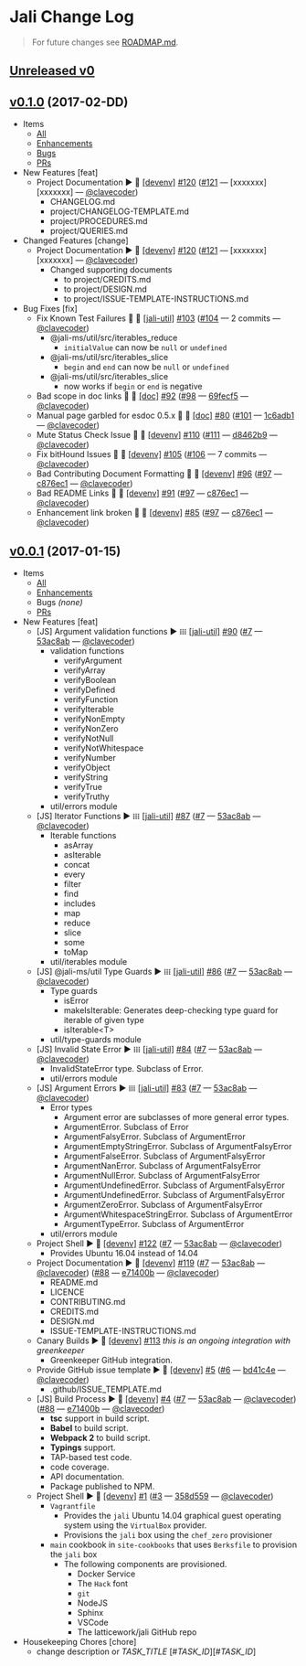 # Jali Change Log

<!-- markdownlint-disable line-length -->

> For future changes see [ROADMAP.md](./project/ROADMAP.md).

## [Unreleased v0][unreleased-v0]

## [v0.1.0][v0.1.0] (2017-02-DD)

- Items
  - [All][milestone-0.1.0]
  - [Enhancements][milestone-0.1.0-feat]
  - [Bugs][milestone-0.1.0-fix]
  - [PRs][milestone-0.1.0-pr]
- New Features [feat]
  - Project Documentation ▶️️ 🔨              [\[devenv\]][devenv] [#120][#120] ([#121][#121] — [xxxxxxx][xxxxxxx] — [@clavecoder][@clavecoder])
    - CHANGELOG.md
    - project/CHANGELOG-TEMPLATE.md
    - project/PROCEDURES.md
    - project/QUERIES.md
- Changed Features [change]
  - Project Documentation ▶️️ 🔨              [\[devenv\]][devenv] [#120][#120] ([#121][#121] — [xxxxxxx][xxxxxxx] — [@clavecoder][@clavecoder])
    - Changed supporting documents
      - to project/CREDITS.md
      - to project/DESIGN.md
      - to project/ISSUE-TEMPLATE-INSTRUCTIONS.md
- Bug Fixes [fix]
  - Fix Known Test Failures 🐞 🔧       [\[jali-util\]][jali-util] [#103][#103] ([#104][#104] — 2 commits — [@clavecoder][@clavecoder])
    - @jali-ms/util/src/iterables_reduce
      - `initialValue` can now be `null` or `undefined`
    - @jali-ms/util/src/iterables_slice
      - `begin` and `end` can now be `null` or `undefined`
    - @jali-ms/util/src/iterables_slice
      - now works if `begin` or `end` is negative
  - Bad scope in doc links 🐞 🔧                      [\[doc\]][doc] [#92][#92] ([#98][#98] — [69fecf5][69fecf5] — [@clavecoder][@clavecoder])
  - Manual page garbled for esdoc 0.5.x 🐞 🔧         [\[doc\]][doc] [#80][#80] ([#101][#101] — [1c6adb1][1c6adb1] — [@clavecoder][@clavecoder])
  - Mute Status Check Issue 🐞 🔨             [\[devenv\]][devenv] [#110][#110] ([#111][#111] — [d8462b9][d8462b9] — [@clavecoder][@clavecoder])
  - Fix bitHound Issues 🐞 🔨                 [\[devenv\]][devenv] [#105][#105] ([#106][#106] — 7 commits — [@clavecoder][@clavecoder])
  - Bad Contributing Document Formatting 🐞 🔨  [\[devenv\]][devenv] [#96][#96] ([#97][#97] — [c876ec1][c876ec1] — [@clavecoder][@clavecoder])
  - Bad README Links 🐞 🔨                      [\[devenv\]][devenv] [#91][#91] ([#97][#97] — [c876ec1][c876ec1] — [@clavecoder][@clavecoder])
  - Enhancement link broken 🐞 🔨               [\[devenv\]][devenv] [#85][#85] ([#97][#97] — [c876ec1][c876ec1] — [@clavecoder][@clavecoder])

## [v0.0.1][v0.0.1] (2017-01-15)

- Items
  - [All][milestone-0.0.1]
  - [Enhancements][milestone-0.0.1-feat]
  - Bugs *(none)*
  - [PRs][milestone-0.0.1-pr]
- New Features [feat]
  - [JS] Argument validation functions ▶️️ 𝍖  [\[jali-util\]][jali-util] [#90][#90] ([#7][#7] — [53ac8ab][53ac8ab] — [@clavecoder][@clavecoder])
    - validation functions
      - verifyArgument
      - verifyArray
      - verifyBoolean
      - verifyDefined
      - verifyFunction
      - verifyIterable
      - verifyNonEmpty
      - verifyNonZero
      - verifyNotNull
      - verifyNotWhitespace
      - verifyNumber
      - verifyObject
      - verifyString
      - verifyTrue
      - verifyTruthy
    - util/errors module
  - [JS] Iterator Functions ▶️️ 𝍖             [\[jali-util\]][jali-util] [#87][#87] ([#7][#7] — [53ac8ab][53ac8ab] — [@clavecoder][@clavecoder])
    - Iterable functions
      - asArray
      - asIterable
      - concat
      - every
      - filter
      - find
      - includes
      - map
      - reduce
      - slice
      - some
      - toMap
    - util/iterables module
  - [JS] @jali-ms/util Type Guards ▶️️ 𝍖      [\[jali-util\]][jali-util] [#86][#86] ([#7][#7] — [53ac8ab][53ac8ab] — [@clavecoder][@clavecoder])
    - Type guards
      - isError
      - makeIsIterable: Generates deep-checking type guard for iterable of given type
      - isIterable\<T\>
    - util/type-guards module
  - [JS] Invalid State Error ▶️️ 𝍖            [\[jali-util\]][jali-util] [#84][#84] ([#7][#7] — [53ac8ab][53ac8ab] — [@clavecoder][@clavecoder])
    - InvalidStateError type. Subclass of Error.
    - util/errors module
  - [JS] Argument Errors ▶️️ 𝍖                [\[jali-util\]][jali-util] [#83][#83] ([#7][#7] — [53ac8ab][53ac8ab] — [@clavecoder][@clavecoder])
    - Error types
      - Argument error are subclasses of more general error types.
      - ArgumentError. Subclass of Error
      - ArgumentFalsyError. Subclass of ArgumentError
      - ArgumentEmptyStringError. Subclass of ArgumentFalsyError
      - ArgumentFalseError. Subclass of ArgumentFalsyError
      - ArgumentNanError. Subclass of ArgumentFalsyError
      - ArgumentNullError. Subclass of ArgumentFalsyError
      - ArgumentUndefinedError. Subclass of ArgumentFalsyError
      - ArgumentUndefinedError. Subclass of ArgumentFalsyError
      - ArgumentZeroError. Subclass of ArgumentFalsyError
      - ArgumentWhitespaceStringError. Subclass of ArgumentError
      - ArgumentTypeError. Subclass of ArgumentError
    - util/errors module
  - Project Shell ▶️️ 🔨                          [\[devenv\]][devenv] [#122][#122] ([#7][#7] — [53ac8ab][53ac8ab] — [@clavecoder][@clavecoder])
    - Provides Ubuntu 16.04 instead of 14.04
  - Project Documentation ️️️️▶️️ 🔨                  [\[devenv\]][devenv] [#119][#119] ([#7][#7] — [53ac8ab][53ac8ab] — [@clavecoder][@clavecoder])
                                                                                  ([#88][#88] — [e71400b][e71400b] — [@clavecoder][@clavecoder])
    - README.md
    - LICENCE
    - CONTRIBUTING.md
    - CREDITS.md
    - DESIGN.md
    - ISSUE-TEMPLATE-INSTRUCTIONS.md
  - Canary Builds ▶️️ 🔨                          [\[devenv\]][devenv] [#113][#113] *this is an ongoing integration with greenkeeper*
    - Greenkeeper GitHub integration.
  - Provide GitHub issue template ▶️️ 🔨              [\[devenv\]][devenv] [#5][#5] ([#6][#6] — [bd41c4e][bd41c4e] — [@clavecoder][@clavecoder])
    - .github/ISSUE_TEMPLATE.md
  - [JS] Build Process ▶️️ 🔨                         [\[devenv\]][devenv] [#4][#4] ([#7][#7] — [53ac8ab][53ac8ab] — [@clavecoder][@clavecoder])
                                                                                  ([#88][#88] — [e71400b][e71400b] — [@clavecoder][@clavecoder])
    - **tsc** support in build script.
    - **Babel** to build script.
    - **Webpack 2** to build script.
    - **Typings** support.
    - TAP-based test code.
    - code coverage.
    - API documentation.
    - Package published to NPM.
  - Project Shell ▶️️ 🔨                              [\[devenv\]][devenv] [#1][#1] ([#3][#3] — [358d559][358d559] — [@clavecoder][@clavecoder])
    - `Vagrantfile`
      - Provides the `jali` Ubuntu 14.04 graphical guest operating system using the `VirtualBox` provider.
      - Provisions the `jali` box using the `chef_zero` provisioner
    - `main` cookbook in `site-cookbooks` that uses `Berksfile` to provision the `jali` box
      - The following components are provisioned.
        - Docker Service
        - The `Hack` font
        - `git`
        - NodeJS
        - Sphinx
        - VSCode
        - The latticework/jali GitHub repo
- Housekeeping Chores [chore]
  - change description or _TASK_TITLE_ [#_TASK_ID_][#_TASK_ID_]

<!-- epics -->

[devenv]: https://github.com/latticework/jali/issues/2
[doc]: https://github.com/latticework/jali/issues/81
[jali-util]: https://github.com/latticework/jali/issues/82
[#82]: https://github.com/latticework/jali/issues/82
[#81]: https://github.com/latticework/jali/issues/81
[#2]: https://github.com/latticework/jali/issues/2

<!-- queries -->

[milestone-0.1.0]: https://github.com/latticework/jali/issues?utf8=✓&q=milestone:0.1.0%20is:closed%20label:zzz-closed_completed
[milestone-0.1.0-feat]: https://github.com/latticework/jali/issues?utf8=✓&q=milestone:0.1.0%20is:closed%20label:type_enhancement%20label:zzz-closed_completed
[milestone-0.1.0-fix]: https://github.com/latticework/jali/issues?utf8=✓&q=milestone:0.1.0%20is:closed%20label:type_bug%20label:zzz-closed_completed
[milestone-0.1.0-pr]: https://github.com/latticework/jali/issues?utf8=✓&q=milestone:0.1.0%20is:closed%20is:pr%20label:zzz-closed_completed
[milestone-0.0.1]: https://github.com/latticework/jali/issues?utf8=✓&q=milestone:0.0.1%20is:closed%20label:zzz-closed_completed
[milestone-0.0.1-feat]: https://github.com/latticework/jali/issues?utf8=✓&q=milestone:0.0.1%20is:closed%20label:type_enhancement%20label:zzz-closed_completed
[milestone-0.0.1-pr]: https://github.com/latticework/jali/issues?utf8=✓&q=milestone:0.0.1%20is:closed%20is:pr%20label:zzz-closed_completed

<!-- diffs -->

[unreleased-v0]: https://github.com/latticework/jali/compare/v0.1.0...master
[v0.1.0]: https://github.com/latticework/jali/compare/v0.0.1...v0.1.0
[v0.0.1]: https://github.com/latticework/jali/tree/v0.0.1

<!-- issues -->

[#122]: https://github.com/latticework/jali/issues/122
[#120]: https://github.com/latticework/jali/issues/120
[#119]: https://github.com/latticework/jali/issues/119
[#113]: https://github.com/latticework/jali/issues/113
[#110]: https://github.com/latticework/jali/issues/110
[#105]: https://github.com/latticework/jali/issues/105
[#103]: https://github.com/latticework/jali/issues/103
[#90]: https://github.com/latticework/jali/issues/90
[#96]: https://github.com/latticework/jali/issues/96
[#92]: https://github.com/latticework/jali/issues/92
[#91]: https://github.com/latticework/jali/issues/91
[#87]: https://github.com/latticework/jali/issues/87
[#86]: https://github.com/latticework/jali/issues/86
[#85]: https://github.com/latticework/jali/issues/85
[#84]: https://github.com/latticework/jali/issues/84
[#83]: https://github.com/latticework/jali/issues/83
[#80]: https://github.com/latticework/jali/issues/80
[#5]: https://github.com/latticework/jali/issues/5
[#4]: https://github.com/latticework/jali/issues/4
[#1]: https://github.com/latticework/jali/issues/1

<!-- pull requests -->

[#121]: https://github.com/latticework/jali/pull/121
[#111]: https://github.com/latticework/jali/pull/111
[#106]: https://github.com/latticework/jali/pull/106
[#104]: https://github.com/latticework/jali/pull/104
[#101]: https://github.com/latticework/jali/pull/101
[#98]: https://github.com/latticework/jali/pull/98
[#97]: https://github.com/latticework/jali/pull/97
[#88]: https://github.com/latticework/jali/pull/88
[#7]: https://github.com/latticework/jali/pull/7
[#6]: https://github.com/latticework/jali/pull/6
[#3]: https://github.com/latticework/jali/pull/3

<!-- commits -->

[1c6adb1]: https://github.com/latticework/jali/commit/1c6adb1c82419673e296adb76d1ec39c08b3616a
[358d559]: https://github.com/latticework/jali/commit/358d55968a4f7da8a264038f949ef3c27918376e
[53ac8ab]: https://github.com/latticework/jali/commit/53ac8ab08cd61211a31c4e7bd5ef13e507258256
[69fecf5]: https://github.com/latticework/jali/commit/69fecf530ea78db63e6012dd00d8774b52b8c09b
[bd41c4e]: https://github.com/latticework/jali/commit/bd41c4ef6042328ff18af5bec13e8cb91b9b51ae
[c876ec1]: https://github.com/latticework/jali/commit/c876ec145672013a7bf28a7b2634fbe657eeff1d
[d8462b9]: https://github.com/latticework/jali/commit/d8462b91590384a5bd9dbb1581e1f969db630d50
[e71400b]: https://github.com/latticework/jali/commit/e71400bdf6b7e5451ceb489ea1c285af59a1b8e7

<!-- links -->

[@clavecoder]: https://github.com/clavecoder
